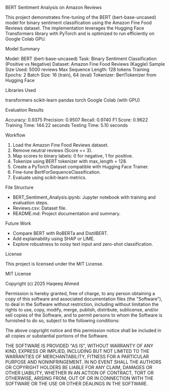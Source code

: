 
BERT Sentiment Analysis on Amazon Reviews

This project demonstrates fine-tuning of the BERT (bert-base-uncased) model for binary sentiment classification using the Amazon Fine Food Reviews dataset. The implementation leverages the Hugging Face Transformers library with PyTorch and is optimized to run efficiently on Google Colab GPU.

Model Summary

Model: BERT (bert-base-uncased)
Task: Binary Sentiment Classification (Positive vs Negative)
Dataset: Amazon Fine Food Reviews (Kaggle)
Sample Size Used: 5000 reviews
Max Sequence Length: 128 tokens
Training Epochs: 2
Batch Size: 16 (train), 64 (eval)
Tokenizer: BertTokenizer from Hugging Face

Libraries Used

transformers
scikit-learn
pandas
torch
Google Colab (with GPU)

Evaluation Results

Accuracy: 0.9375
Precision: 0.9507
Recall: 0.9740
F1 Score: 0.9622
Training Time: 144.22 seconds
Testing Time: 5.10 seconds

Workflow

1. Load the Amazon Fine Food Reviews dataset.
2. Remove neutral reviews (Score == 3).
3. Map scores to binary labels: 0 for negative, 1 for positive.
4. Tokenize using BERT tokenizer with max_length = 128.
5. Create a PyTorch Dataset compatible with Hugging Face Trainer.
6. Fine-tune BertForSequenceClassification.
7. Evaluate using scikit-learn metrics.

File Structure

- BERT_Sentiment_Analysis.ipynb: Jupyter notebook with training and evaluation steps.
- Reviews.csv: Dataset file.
- README.md: Project documentation and summary.

Future Work

- Compare BERT with RoBERTa and DistilBERT.
- Add explainability using SHAP or LIME.
- Explore robustness to noisy text input and zero-shot classification.

License

This project is licensed under the MIT License.

MIT License

Copyright (c) 2025 Haqeeq Ahmed

Permission is hereby granted, free of charge, to any person obtaining a copy
of this software and associated documentation files (the "Software"), to deal
in the Software without restriction, including without limitation the rights
to use, copy, modify, merge, publish, distribute, sublicense, and/or sell
copies of the Software, and to permit persons to whom the Software is
furnished to do so, subject to the following conditions:

The above copyright notice and this permission notice shall be included in all
copies or substantial portions of the Software.

THE SOFTWARE IS PROVIDED "AS IS", WITHOUT WARRANTY OF ANY KIND, EXPRESS OR
IMPLIED, INCLUDING BUT NOT LIMITED TO THE WARRANTIES OF MERCHANTABILITY,
FITNESS FOR A PARTICULAR PURPOSE AND NONINFRINGEMENT. IN NO EVENT SHALL THE
AUTHORS OR COPYRIGHT HOLDERS BE LIABLE FOR ANY CLAIM, DAMAGES OR OTHER
LIABILITY, WHETHER IN AN ACTION OF CONTRACT, TORT OR OTHERWISE, ARISING FROM,
OUT OF OR IN CONNECTION WITH THE SOFTWARE OR THE USE OR OTHER DEALINGS IN THE
SOFTWARE.
